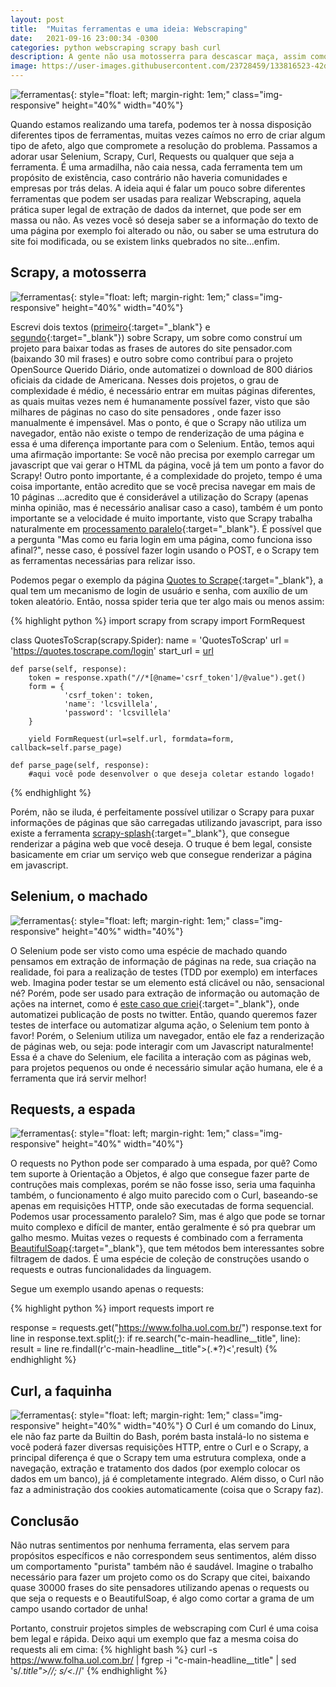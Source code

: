 ```yaml
---
layout: post
title:  "Muitas ferramentas e uma ideia: Webscraping"
date:   2021-09-16 23:00:34 -0300
categories: python webscraping scrapy bash curl
description: A gente não usa motosserra para descascar maça, assim como não usa faca para cortar madeira
image: https://user-images.githubusercontent.com/23728459/133816523-42dc577a-ece7-4bf2-9fa2-160daf8b0334.jpeg
---
```



![ferramentas](https://media3.giphy.com/media/3oKIPqsXYcdjcBcXL2/giphy.gif?cid=ecf05e47e5jdeaqfllrxuhgmavywsfhcv7senamswlwipkmw&rid=giphy.gif&ct=g){: style="float: left; margin-right: 1em;" class="img-responsive" height="40%" width="40%"}

Quando estamos realizando uma tarefa, podemos ter à nossa disposição
diferentes tipos de ferramentas, muitas vezes caímos no erro de criar algum
tipo de afeto, algo que compromete a resolução do problema. Passamos a
adorar usar Selenium, Scrapy, Curl, Requests ou qualquer que seja a
ferramenta. É uma armadilha, não caia nessa, cada ferramenta tem um
propósito de existência, caso contrário não haveria comunidades e empresas
por trás delas.
A ideia aqui é falar um pouco sobre diferentes ferramentas que podem ser
usadas para realizar Webscraping, aquela prática super legal de extração
de dados da internet, que pode ser em massa ou não. As vezes você só deseja
saber se a informação do texto de uma página por exemplo foi alterado ou
não, ou saber se uma estrutura do site foi modificada, ou se existem
links quebrados no site...enfim.

<h2>Scrapy, a motosserra</h2>

![ferramentas](https://media2.giphy.com/media/SGV9O1fuh2nf5T8FNW/giphy.gif?cid=ecf05e47sshrwd7onioipplvubrh5rw2jdigtk1myhtyop90&rid=giphy.gif&ct=g){: style="float: left; margin-right: 1em;" class="img-responsive" height="40%" width="40%"}

Escrevi dois textos ([primeiro]{:target="\_blank"} e [segundo]{:target="\_blank"}) sobre Scrapy,
um sobre como construí um projeto para
baixar todas as frases de autores do site pensador.com (baixando 30 mil
frases) e outro sobre como contribuí para o projeto OpenSource Querido
Diário, onde automatizei o download de 800 diários oficiais da cidade de
Americana.
Nesses dois projetos, o grau de complexidade é médio, é necessário entrar
em muitas páginas diferentes, as quais muitas vezes nem é humanamente
possível fazer, visto que são milhares de páginas no caso do site pensadores
, onde fazer isso manualmente é impensável. Mas o ponto, é que o Scrapy não
utiliza um navegador, então não existe o tempo de renderização de uma página
e essa é uma diferença importante para com o Selenium. Então, temos aqui uma
afirmação importante: Se você não precisa por exemplo carregar um javascript
que vai gerar o HTML da página, você já tem um ponto a favor do Scrapy!
Outro ponto importante, é a complexidade do projeto, tempo é uma coisa
importante, então acredito que se você precisa navegar em mais de 10 páginas
...acredito que é considerável a utilização do Scrapy (apenas minha opinião,
mas é necessário analisar caso a caso), também é um ponto importante se
a velocidade é muito importante, visto que Scrapy trabalha naturalmente em
[processamento paralelo]{:target="\_blank"}.
É possível que a pergunta "Mas como eu faria login em uma página, como funciona isso afinal?",
nesse caso, é possível fazer login usando o POST,
e o Scrapy tem as ferramentas necessárias para relizar isso.

Podemos pegar o exemplo da página [Quotes to Scrape]{:target="\_blank"}, a qual
tem um mecanismo de login de usuário e senha, com auxílio de um token aleatório.
Então, nossa spider teria que ter algo mais ou menos assim:

{% highlight python %}
import scrapy
from scrapy import FormRequest

class QuotesToScrap(scrapy.Spider):
    name = 'QuotesToScrap'
    url = 'https://quotes.toscrape.com/login'
    start_url = [url]

    def parse(self, response):
        token = response.xpath("//*[@name='csrf_token']/@value").get()
        form = {
                'csrf_token': token,
                'name': 'lcsvillela',
                'password': 'lcsvillela'
        }

        yield FormRequest(url=self.url, formdata=form, callback=self.parse_page)

    def parse_page(self, response):
        #aqui você pode desenvolver o que deseja coletar estando logado!
{% endhighlight %}

Porém, não se iluda, é perfeitamente possível utilizar o Scrapy para
puxar informações de páginas que são carregadas utilizando javascript,
para isso existe a ferramenta [scrapy-splash]{:target="\_blank"}, que consegue renderizar a
página web que você deseja. O truque é bem legal, consiste basicamente
em criar um serviço web que consegue renderizar a página em javascript.


<h2>Selenium, o machado</h2>

![ferramentas](https://media2.giphy.com/media/l2SpUzCleC0Eb7Ow0/giphy.gif?cid=ecf05e47165906jdauj0ti3r5e13a9c47lc7xdzfz2leo8c3&rid=giphy.gif&ct=g){: style="float: left; margin-right: 1em;" class="img-responsive" height="40%" width="40%"}

O Selenium pode ser visto como uma espécie de machado quando pensamos
em extração de informação de páginas na rede, sua criação na realidade, foi
para a realização de testes (TDD por exemplo) em interfaces web. Imagina
poder testar se um elemento está clicável ou não, sensacional né? Porém,
pode ser usado para extração de informação ou automação de ações na internet,
como é [este caso que criei]{:target="\_blank"}, onde automatizei publicação de posts no
twitter. Então, quando queremos fazer testes de interface ou automatizar
alguma ação, o Selenium tem ponto à favor! Porém, o Selenium utiliza um
navegador, então ele faz a renderização de páginas web, ou seja: pode interagir
com um Javascript naturalmente! Essa é a chave do Selenium, ele facilita a interação
com as páginas web, para projetos pequenos ou onde é necessário simular
ação humana, ele é a ferramenta que irá servir melhor!


<h2>Requests, a espada</h2>

![ferramentas](https://media0.giphy.com/media/1hM7SKynfIzqtqXTNR/giphy.gif?cid=ecf05e478bq8uwqt94qw7jm2rxe4ph58y16jc16h0l8o5pjh&rid=giphy.gif&ct=g){: style="float: left; margin-right: 1em;" class="img-responsive" height="40%" width="40%"}


O requests no Python pode ser comparado à uma espada, por quê? Como
tem suporte à Orientação a Objetos, é algo que consegue fazer parte de
contruções mais complexas, porém se não fosse isso, seria uma faquinha
também, o funcionamento é algo muito parecido com o Curl, baseando-se
apenas em requisições HTTP, onde são executadas de forma sequencial.
Podemos usar processamento paralelo? Sim, mas é algo que pode se tornar
muito complexo e difícil de manter, então geralmente é só pra quebrar um
galho mesmo. Muitas vezes o requests é combinado com a ferramenta [BeautifulSoap]{:target="\_blank"},
que tem métodos bem interessantes sobre filtragem de dados. É uma
espécie de coleção de construções usando o requests e outras funcionalidades
da linguagem.

Segue um exemplo usando apenas o requests:

{% highlight python %}
import requests
import re

response = requests.get("https://www.folha.uol.com.br/")
response.text
for line in response.text.split(;):
    if re.search("c-main-headline__title", line):
        result = line
re.findall(r'c-main-headline__title">(.*?)<',result)
{% endhighlight %}

<h2>Curl, a faquinha</h2>


![ferramentas](https://media3.giphy.com/media/XxRfTUFDfNlN6/giphy.gif?cid=ecf05e47o3lm4h8q8ch1yck829gh619h8jo66sm9vmexieqk&rid=giphy.gif&ct=g){: style="float: left; margin-right: 1em;" class="img-responsive" height="40%" width="40%"}
O Curl é um comando do Linux, ele não faz parte da Builtin do Bash, porém
basta instalá-lo no sistema e você poderá fazer diversas requisições HTTP,
entre o Curl e o Scrapy, a principal diferença é que o Scrapy tem uma
estrutura complexa, onde a navegação, extração e tratamento dos dados (por
exemplo colocar os dados em um banco), já é completamente integrado. Além
disso, o Curl não faz a administração dos cookies automaticamente
(coisa que o Scrapy faz).

<h2>Conclusão</h2>

Não nutras sentimentos por nenhuma ferramenta, elas servem para propósitos
específicos e não correspondem seus sentimentos, além disso um comportamento
"purista" também não é saudável. Imagine o trabalho necessário para fazer um projeto
como os do Scrapy que citei, baixando quase 30000 frases do site pensadores utilizando
apenas o requests ou que seja o requests e o BeautifulSoap, é algo como
cortar a grama de um campo usando cortador de unha!

Portanto, construir projetos simples de webscraping com Curl é uma coisa
bem legal e rápida. Deixo aqui um exemplo que faz a mesma coisa do requests ali em cima:
{% highlight bash %}
curl -s https://www.folha.uol.com.br/ | fgrep -i "c-main-headline__title" | sed 's/.*title">//; s/<.*//'
{% endhighlight %}

[BeautifulSoap]: https://beautiful-soup-4.readthedocs.io/en/latest/
[Quotes to Scrape]: https://quotes.toscrape.com/
[primeiro]: https://lcsvillela.github.io/nutrindo-se-da-internet-com-scrapy.html
[segundo]: https://lcsvillela.github.io/querido-diario-monitorando-governo-com-scrapy.html
[este caso que criei]: https://lcsvillela.github.io/publicando-tweet-com-python.html
[JSON]: https://pt.wikipedia.org/wiki/JSON
[Scrapy]: https://pt.wikipedia.org/wiki/Scrapy
[aqui]: https://lcsvillela.github.io/nutrindo-se-da-internet-com-scrapy.html
[spider (aranha)]: https://pt.wikipedia.org/wiki/Rastreador_web
[Americana]: https://pt.wikipedia.org/wiki/Americana
[Querido Diário]: https://queridodiario.ok.org.br/
[Open Knowledge Brasil]: https://ok.org.br/
[nesta colaboração]: https://github.com/okfn-brasil/querido-diario/issues/467
[assim ou assado, ou se é x ou y]: https://www.python.org/community/diversity/
[BeautifulSoap]: https://beautiful-soup-4.readthedocs.io/en/latest/
[Selenium]: https://selenium-python.readthedocs.io/
[vim]: https://pt.wikipedia.org/wiki/Vim
[URL]: https://pt.wikipedia.org/wiki/URL
[scrapy-splash]: https://github.com/scrapy-plugins/scrapy-splash
[processamento paralelo]: https://lcsvillela.github.io/bash-na-velocidade-da-luz.html
[explicação teórica]: https://towardsdatascience.com/web-scraping-with-scrapy-theoretical-understanding-f8639a25d9cd
[xpath]: https://pt.wikipedia.org/wiki/XPath
[vetor (array)]: https://pt.wikipedia.org/wiki/Arranjo_(computa%C3%A7%C3%A3o)
